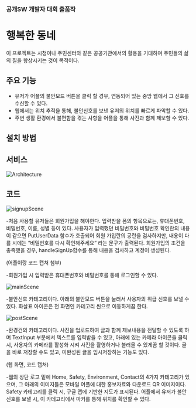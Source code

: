 ### 공개SW 개발자 대회 출품작

# 행복한 동네
이 프로젝트는 시청이나 주민센터와 같은 공공기관에서의 활용을 기대하며
주민들의 삶의 질을 향상시키는 것이 목적이다.

## 주요 기능

* 유저가 어플의 불안모드 버튼을 클릭 할 경우, 연동되어 있는 중앙 웹에서 그 신호를 수신할 수 있다.
* 웹에서는 위치 추적을 통해, 불안신호를 보낸 유저의 위치를 빠르게 파악할 수 있다.
* 주변 생활 환경에서 불편함을 겪는 사항을 어플을 통해 사진과 함께 제보할 수 있다.

## 설치 방법

## 서비스

![Architecture](https://user-images.githubusercontent.com/79295851/132521189-001f09e7-a232-400e-a260-def48f2c7f60.png)




## 코드


![signupScene](https://user-images.githubusercontent.com/79295851/132519430-ecb023b8-a1d3-4474-9d9f-c2616e358489.jpg)

-처음 사용할 유저들은 회원가입을 해야한다.
입력받을 폼의 항목으로는, 휴대폰번호, 비밀번호, 이름, 성별 등이 있다.
사용자가 입력했던 비밀번호와 비밀번호 확인란의 내용이 같으면 PutUserData 함수가 호출되어 회원 가입란의 공란을 검사하지만, 내용이 다를 시에는 “비밀번호를 다시 확인해주세요“
라는 문구가 출력된다.
회원가입의 조건을 충족했을 경우, handleSignUp함수를 통해 내용을 검사하고 계정이 생성된다. 




(어플이랑 코드 캡쳐 첨부)

-회원가입 시 입력받은 휴대폰번호와 비밀번호를 통해 로그인할 수 있다.




![mainScene](https://user-images.githubusercontent.com/79295851/132520731-2c616363-e45d-46e1-aecf-360997c176a6.jpg)

-불안신호 카테고리이다.
아래의 불안모드 버튼을 눌러서 사용자의 위급 신호를 보낼 수 있다.
화살표 아이콘은 전 화면인 카테고리 씬으로 이동하게끔 한다.




![postScene](https://user-images.githubusercontent.com/79295851/132520824-0fe8f7e7-90af-4c06-b0a6-da9c6c3dfd27.jpg)

-환경건의 카테고리이다.
사진을 업로드하여 글과 함께 제보내용을 전달할 수 있도록 하며
TextInput 부분에서 텍스트를 입력받을 수 있고,
아래에 있는 카메라 아이콘을 클릭 시, 사용자의 카메라를 활성화 시켜
사진을 촬영하거나 불러올 수 있게끔 할 것이다.
글을 바로 저장할 수도 있고, 미완성된 글을 임시저장하는 기능도 있다.




(웹 화면, 코드 캡쳐)

-웹의 상단 로고 밑에 Home, Safety, Environment, Contact의
4가지 카테고리가 있으며, 그 아래의 이미지들은 모바일 어플에 대한 홍보자료와 다운로드 QR 이미지이다.
Safety 카테고리를 클릭 시, 구글 맵에 기반한 지도가 표시된다.
어플에서 유저가 불안신호를 보낼 시, 이 카테고리에서 마커를 통해 위치를 확인할 수 있다.






